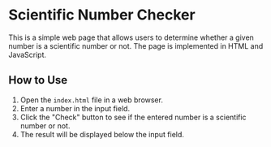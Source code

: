 # Scientific Number Checker

This is a simple web page that allows users to determine whether a given number is a scientific number or not. The page is implemented in HTML and JavaScript.

## How to Use

1. Open the `index.html` file in a web browser.
2. Enter a number in the input field.
3. Click the "Check" button to see if the entered number is a scientific number or not.
4. The result will be displayed below the input field.
